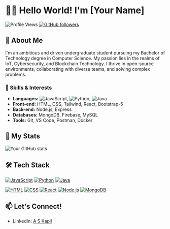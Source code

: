 # 👩‍💻 Hello World! I'm [Your Name]

![Profile Views](https://komarev.com/ghpvc/?username=rock0007&color=green) [![GitHub followers](https://img.shields.io/github/followers/rock0007?style=social)](https://github.com/rock0007) 

## 🚀 About Me
I'm an ambitious and driven undergraduate student pursuing my Bachelor of Technology degree in Computer Science. My passion lies in the realms of IoT, Cybersecurity, and Blockchain Technology. I thrive in open-source environments, collaborating with diverse teams, and solving complex problems.

### 🌟 Skills & Interests
- **Languages:** ![JavaScript](https://img.shields.io/badge/JavaScript-★★★★☆-yellow), ![Python](https://img.shields.io/badge/Python-★★★★☆-blue), ![Java](https://img.shields.io/badge/Java-★★★☆☆-red)
- **Front-end:** HTML, CSS, Tailwind, React, Bootstrap-5
- **Back-end:** Node.js, Express
- **Databases:** MongoDB, Firebase, MySQL
- **Tools:** Git, VS Code, Postman, Docker

## 🧠 My Stats
![Your GitHub stats](https://github-readme-stats.vercel.app/api?username=rock0007&show_icons=true&theme=radical)

## 🛠️ Tech Stack
[![JavaScript](https://img.shields.io/badge/JavaScript-★★★★☆-yellow)](https://www.javascript.com/)
[![Python](https://img.shields.io/badge/Python-★★★★☆-blue)](https://www.python.org/)
[![Java](https://img.shields.io/badge/Java-★★★☆☆-red)](https://www.java.com/)

[![HTML](https://img.shields.io/badge/HTML-★★★★☆-orange)](https://developer.mozilla.org/en-US/docs/Web/HTML)
[![CSS](https://img.shields.io/badge/CSS-★★★★☆-purple)](https://developer.mozilla.org/en-US/docs/Web/CSS)
[![React](https://img.shields.io/badge/React-★★★★☆-lightgrey)](https://reactjs.org/)
[![Node.js](https://img.shields.io/badge/Node.js-★★★★☆-green)](https://nodejs.org/)
[![MongoDB](https://img.shields.io/badge/MongoDB-★★★★☆-brightgreen)](https://www.mongodb.com/)

## 📫 Let's Connect!
- LinkedIn: [A S Kapil](https://www.linkedin.com/in/askapil07/)
